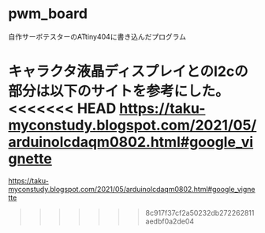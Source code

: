 # pwm_board

自作サーボテスターのATtiny404に書き込んだプログラム

キャラクタ液晶ディスプレイとのI2cの部分は以下のサイトを参考にした。
<<<<<<< HEAD
https://taku-myconstudy.blogspot.com/2021/05/arduinolcdaqm0802.html#google_vignette
=======
https://taku-myconstudy.blogspot.com/2021/05/arduinolcdaqm0802.html#google_vignette
>>>>>>> 8c917f37cf2a50232db272262811aedbf0a2de04
